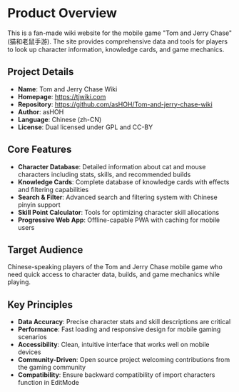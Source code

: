 # Product Overview

This is a fan-made wiki website for the mobile game "Tom and Jerry Chase" (猫和老鼠手游). The site provides comprehensive data and tools for players to look up character information, knowledge cards, and game mechanics.

## Project Details

- **Name**: Tom and Jerry Chase Wiki
- **Homepage**: https://tjwiki.com
- **Repository**: https://github.com/asHOH/Tom-and-jerry-chase-wiki
- **Author**: asHOH
- **Language**: Chinese (zh-CN)
- **License**: Dual licensed under GPL and CC-BY

## Core Features

- **Character Database**: Detailed information about cat and mouse characters including stats, skills, and recommended builds
- **Knowledge Cards**: Complete database of knowledge cards with effects and filtering capabilities
- **Search & Filter**: Advanced search and filtering system with Chinese pinyin support
- **Skill Point Calculator**: Tools for optimizing character skill allocations
- **Progressive Web App**: Offline-capable PWA with caching for mobile users

## Target Audience

Chinese-speaking players of the Tom and Jerry Chase mobile game who need quick access to character data, builds, and game mechanics while playing.

## Key Principles

- **Data Accuracy**: Precise character stats and skill descriptions are critical
- **Performance**: Fast loading and responsive design for mobile gaming scenarios
- **Accessibility**: Clean, intuitive interface that works well on mobile devices
- **Community-Driven**: Open source project welcoming contributions from the gaming community
- **Compatibility**: Ensure backward compatibility of import characters function in EditMode
